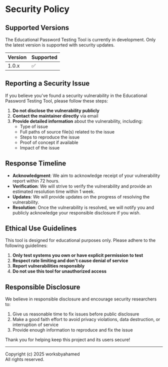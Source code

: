 # Security Policy

## Supported Versions

The Educational Password Testing Tool is currently in development. Only the latest version is supported with security updates.

| Version | Supported          |
| ------- | ------------------ |
| 1.0.x   | :white_check_mark: |

## Reporting a Security Issue

If you believe you've found a security vulnerability in the Educational Password Testing Tool, please follow these steps:

1. **Do not disclose the vulnerability publicly**
2. **Contact the maintainer directly** via email
3. **Provide detailed information** about the vulnerability, including:
   - Type of issue
   - Full paths of source file(s) related to the issue
   - Steps to reproduce the issue
   - Proof of concept if available
   - Impact of the issue

## Response Timeline

- **Acknowledgment**: We aim to acknowledge receipt of your vulnerability report within 72 hours.
- **Verification**: We will strive to verify the vulnerability and provide an estimated resolution time within 1 week.
- **Updates**: We will provide updates on the progress of resolving the vulnerability.
- **Resolution**: Once the vulnerability is resolved, we will notify you and publicly acknowledge your responsible disclosure if you wish.

## Ethical Use Guidelines

This tool is designed for educational purposes only. Please adhere to the following guidelines:

1. **Only test systems you own or have explicit permission to test**
2. **Respect rate limiting and don't cause denial of service**
3. **Report vulnerabilities responsibly**
4. **Do not use this tool for unauthorized access**

## Responsible Disclosure

We believe in responsible disclosure and encourage security researchers to:

1. Give us reasonable time to fix issues before public disclosure
2. Make a good faith effort to avoid privacy violations, data destruction, or interruption of service
3. Provide enough information to reproduce and fix the issue

Thank you for helping keep this project and its users secure!

---

Copyright (c) 2025 worksbyahamed  
All rights reserved.
